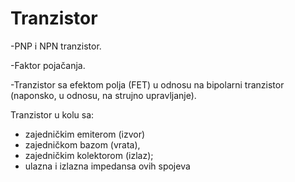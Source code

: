# Tranzistor

-PNP i NPN tranzistor.

-Faktor pojačanja.

-Tranzistor sa efektom polja (FET) u odnosu na bipolarni tranzistor (naponsko, u odnosu, na strujno upravljanje).

Tranzistor u kolu sa: 
- zajedničkim emiterom (izvor)
- zajedničkom bazom (vrata), 
- zajedničkim kolektorom (izlaz); 
- ulazna i izlazna impedansa ovih spojeva

